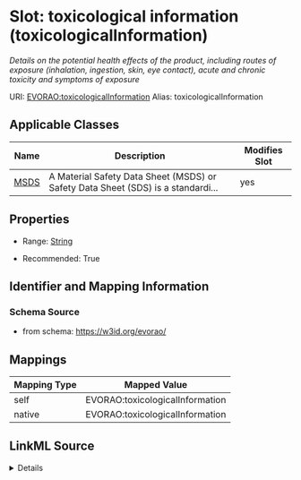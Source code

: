 

# Slot: toxicological information (toxicologicalInformation) 


_Details on the potential health effects of the product, including routes of exposure (inhalation, ingestion, skin, eye contact), acute and chronic toxicity and symptoms of exposure_





URI: [EVORAO:toxicologicalInformation](https://w3id.org/evorao/toxicologicalInformation)
Alias: toxicologicalInformation

<!-- no inheritance hierarchy -->





## Applicable Classes

| Name | Description | Modifies Slot |
| --- | --- | --- |
| [MSDS](MSDS.md) | A Material Safety Data Sheet (MSDS) or Safety Data Sheet (SDS) is a standardi... |  yes  |







## Properties

* Range: [String](String.md)

* Recommended: True





## Identifier and Mapping Information







### Schema Source


* from schema: https://w3id.org/evorao/




## Mappings

| Mapping Type | Mapped Value |
| ---  | ---  |
| self | EVORAO:toxicologicalInformation |
| native | EVORAO:toxicologicalInformation |




## LinkML Source

<details>
```yaml
name: toxicologicalInformation
description: Details on the potential health effects of the product, including routes
  of exposure (inhalation, ingestion, skin, eye contact), acute and chronic toxicity
  and symptoms of exposure
title: toxicological information
from_schema: https://w3id.org/evorao/
rank: 1000
alias: toxicologicalInformation
domain_of:
- MSDS
range: string
required: false
recommended: true
multivalued: false

```
</details>